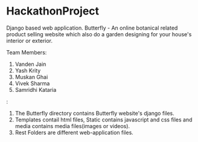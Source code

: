 # HackathonProject

Django based web application. 
Butterfly - An online botanical related product selling website which also do a garden designing for your house's interior or exterior.

Team Members: 
1. Vanden Jain
2. Yash Krity
3. Muskan Ghai
4. Vivek Sharma
5. Samridhi Kataria

:
1. The Butterfly directory contains Butterfly website's django files.
2. Templates contail html files, Static contains javascript and css files and media contains media files(images or videos).
3. Rest Folders are different web-application files.
